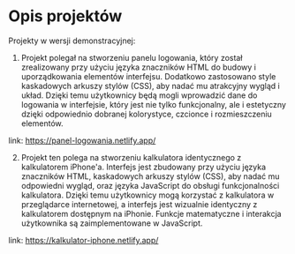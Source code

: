 # Opis projektów
Projekty w wersji demonstracyjnej:

1. Projekt polegał na stworzeniu panelu logowania, który został zrealizowany przy użyciu języka znaczników HTML do budowy i uporządkowania elementów interfejsu. Dodatkowo zastosowano style kaskadowych arkuszy stylów (CSS), aby nadać mu atrakcyjny wygląd i układ. Dzięki temu użytkownicy będą mogli wprowadzić dane do logowania w interfejsie, który jest nie tylko funkcjonalny, ale i estetyczny dzięki odpowiednio dobranej kolorystyce, czcionce i rozmieszczeniu elementów.
   
link: https://panel-logowania.netlify.app/

2. Projekt ten polega na stworzeniu kalkulatora identycznego z kalkulatorem iPhone'a. Interfejs jest zbudowany przy użyciu języka znaczników HTML, kaskadowych arkuszy stylów (CSS), aby nadać mu odpowiedni wygląd, oraz języka JavaScript do obsługi funkcjonalności kalkulatora. Dzięki temu użytkownicy mogą korzystać z kalkulatora w przeglądarce internetowej, a interfejs jest wizualnie identyczny z kalkulatorem dostępnym na iPhonie. Funkcje matematyczne i interakcja użytkownika są zaimplementowane w JavaScript.

link: https://kalkulator-iphone.netlify.app/
